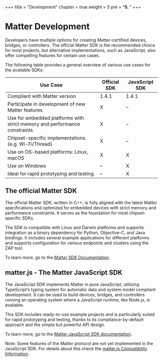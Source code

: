 +++
title = "Development"
chapter = true
weight = 5
pre = "<b>5. </b>"
+++

# Matter Development

Developers have multiple options for creating Matter-certified devices, bridges, or controllers. The official Matter SDK is the recommended choice for most projects, but alternative implementations, such as JavaScript, also offer compelling features for certain use cases.

The following table provides a general overview of various use cases for the available SDKs:

| Use Case                                                                  | Official SDK | JavaScript SDK |
|---------------------------------------------------------------------------|--------------|----------------|
| Compliant with Matter version                                             | 1.4.1        | 1.4.1          |
| Participate in development of new Matter features                         | X            | –              |
| Use for embedded platforms with strict memory and performance constraints | X            | –              |
| Chipset-specific implementations (e.g. Wi-Fi/Thread)                      | X            | –              |
| Use on OS-based platforms: Linux, macOS                                   | X            | X              |
| Use on Windows                                                            | –            | X              |
| Ideal for rapid prototyping and testing                                   | –            | X              |

## The official Matter SDK

The official Matter SDK, written in C++, is fully aligned with the latest Matter specifications and optimized for embedded devices with strict memory and performance constraints. It serves as the foundation for most chipset-specific SDKs.

The SDK is compatible with Linux and Darwin platforms and supports integration as a binary dependency for Python, Objective-C, and Java bindings. It includes several example applications for different platforms and supports configuration for various endpoints and clusters using the ZAP tool.

To learn more, go to the [Matter SDK Documentation](https://project-chip.github.io/connectedhomeip-doc/index.html).

## matter.js - The Matter JavaScript SDK

The JavaScript SDK implements Matter in pure JavaScript, utilizing TypeScript’s typing system for automatic data and system model compliant development. It can be used to build devices, bridges, and controllers running an operating system where a JavaScript runtime, like Node.js, is available.

This SDK includes ready-to-use example projects and is particularly suited for rapid prototyping and testing, thanks to its compliance-by-default approach and the simple but powerful API design.

To learn more, go to the [Matter JavaScript SDK documentation](https://matter-js.github.io/docs/index.html).

Note: Some features of the Matter protocol are not yet implemented in the JavaScript SDK. For details about this check the [matter.js Compatibility Information](https://github.com/project-chip/matter.js/blob/main/docs/MATTER_COMPATIBILITY.md).



